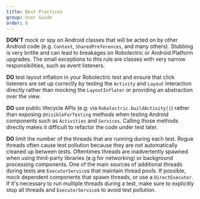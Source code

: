 ```yaml
---
title: Best Practices
group: User Guide
order: 8
---
```


**DON'T** mock or spy on Android classes that will be acted on by other Android code (e.g. `Context`, `SharedPreferences`, and many others). Stubbing is very brittle and can lead to breakages on Robolectric or Android Platform upgrades. The small exceptions to this rule are classes with very narrow responsibilities, such as event listeners.

**DO** test layout inflation in your Robolectric test and ensure that click listeners are set up correctly by testing the `Activity` and `Layout` interaction directly rather than mocking the `LayoutInflater` or providing an abstraction over the view.

**DO** use public lifecycle APIs (e.g: via `Robolectric.buildActivity()`) rather than exposing `@VisibleForTesting` methods when testing Android components such as `Activities` and `Services`. Calling those methods directly makes it difficult to refactor the code under test later.

**DO** limit the number of the threads that are running during each test. Rogue threads often cause test pollution because they are not automatically cleaned up between tests. Oftentimes threads are inadvertently spawned when using third-party libraries (e.g for networking) or background processing components. One of the main sources of additional threads during tests are `ExecutorService`s that maintain thread pools. If possible, mock dependent components that spawn threads, or use a `DirectExecutor`. If it's necessary to run multiple threads during a test, make sure to explicitly stop all threads and `ExecutorService`s to avoid test pollution.